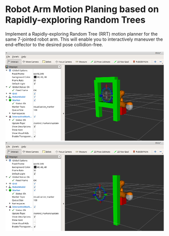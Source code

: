 # Robot Arm Motion Planing based on Rapidly-exploring Random Trees
Implement a Rapidly-exploring Random Tree (RRT) motion planner for the same 7-jointed robot arm. This will enable you to interactively maneuver the end-effector to the desired pose collidion-free.

<img src="columbiax_robot_proj5.png">
<img src="rrt-motion-planning.png">
